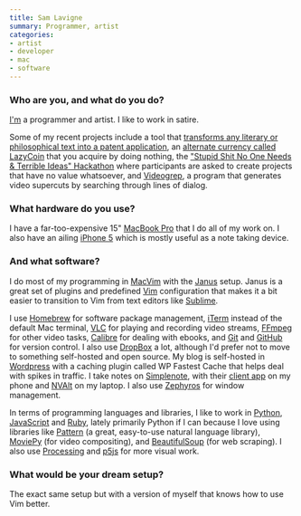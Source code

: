 ```yaml
---
title: Sam Lavigne
summary: Programmer, artist
categories:
- artist
- developer
- mac
- software
---
```


### Who are you, and what do you do?

[I'm](http://lav.io/ "Sam's website.") a programmer and artist. I like to work in satire. 

Some of my recent projects include a tool that [transforms any literary or philosophical text into a patent application][patent-generator], an [alternate currency called LazyCoin][lazycoin] that you acquire by doing nothing, the ["Stupid Shit No One Needs & Terrible Ideas" Hackathon](http://www.stupidhackathon.com/ "The hackaton for stupid ideas.") where participants are asked to create projects that have no value whatsoever, and [Videogrep][], a program that generates video supercuts by searching through lines of dialog.

### What hardware do you use?

I have a far-too-expensive 15" [MacBook Pro][macbook-pro] that I do all of my work on. I also have an ailing [iPhone 5][iphone-5] which is mostly useful as a note taking device.

### And what software?

I do most of my programming in [MacVim][] with the [Janus][] setup. Janus is a great set of plugins and predefined [Vim][] configuration that makes it a bit easier to transition to Vim from text editors like [Sublime][sublime-text].

I use [Homebrew][] for software package management, [iTerm][iterm2] instead of the default Mac terminal, [VLC][] for playing and recording video streams, [FFmpeg][] for other video tasks, [Calibre][] for dealing with ebooks, and [Git][] and [GitHub][] for version control. I also use [DropBox][] a lot, although I'd prefer not to move to something self-hosted and open source. My blog is self-hosted in [Wordpress][] with a caching plugin called WP Fastest Cache that helps deal with spikes in traffic. I take notes on [Simplenote][], with their [client app][simplenote-ios] on my phone and [NVAlt][] on my laptop. I also use [Zephyros][] for window management.

In terms of programming languages and libraries, I like to work in [Python][], [JavaScript][] and [Ruby][], lately primarily Python if I can because I love using libraries like [Pattern][pattern.en] (a great, easy-to-use natural language library), [MoviePy][] (for video compositing), and [BeautifulSoup][] (for web scraping). I also use [Processing][] and [p5js][] for more visual work. 

### What would be your dream setup?

The exact same setup but with a version of myself that knows how to use Vim better.

[iphone-5]: https://en.wikipedia.org/wiki/IPhone_5 "A smartphone."
[macbook-pro]: https://www.apple.com/macbook-pro/ "A laptop."
[ruby]: https://www.ruby-lang.org/en/ "An interpreted scripting language."
[iterm2]: http://iterm2.com/ "An alternative terminal application for Mac OS X."
[nvalt]: http://brettterpstra.com/projects/nvalt/ "A fork of Notational Velocity with extra features."
[github]: https://github.com/ "A Git code repository service."
[git]: https://git-scm.com/ "A version control system."
[zephyros]: https://github.com/jamsajones/zephyros "A window manager for Mac OS X."
[sublime-text]: http://www.sublimetext.com/ "A coder's text editor."
[simplenote-ios]: https://itunes.apple.com/us/app/simplenote/id289429962 "A note app with cloud syncing."
[simplenote]: https://simplenote.com/ "A note-taking/syncing service."
[ffmpeg]: http://www.ffmpeg.org/ "Comprehensive audio/video software."
[homebrew]: http://brew.sh "Command-line package manager for Mac OS X."
[macvim]: https://github.com/macvim-dev/macvim "A Mac GUI port of vim."
[moviepy]: http://zulko.github.io/moviepy/ "A Python module for working with video."
[janus]: https://github.com/carlhuda/janus "A collection of Vim plugins."
[javascript]: https://en.wikipedia.org/wiki/JavaScript "An interpreted scripting language."
[calibre]: https://calibre-ebook.com/ "An ebook library management tool."
[dropbox]: https://www.dropbox.com/ "Online syncing and storage."
[vim]: http://www.vim.org/ "A command-line text editor."
[videogrep]: https://github.com/antiboredom/videogrep/ "A tool for making supercuts from videos."
[vlc]: http://www.videolan.org/vlc/ "An open-source media player."
[beautifulsoup]: https://www.crummy.com/software/BeautifulSoup/ "A screen scraping Python library."
[lazycoin]: https://github.com/antiboredom/lazycoin/ "An alternative currency."
[processing]: https://processing.org/ "A programming language/environment."
[patent-generator]: https://github.com/antiboredom/patent-generator/ "Software for transforming philosophical text into patent applications."
[pattern.en]: http://www.clips.ua.ac.be/pages/pattern-en "A Python module for working with natural language."
[python]: https://www.python.org/ "An interpreted scripting language."
[p5js]: https://p5js.org/ "A Javascript library based on Processing."
[wordpress]: https://wordpress.com/ "Weblog publishing software."
